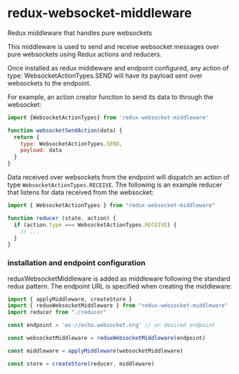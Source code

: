 # redux-websocket-middleware

Redux middleware that handles pure websockets

This middleware is used to send and receive websocket messages over pure websockets using Redux actions and reducers.  

Once installed as redux middleware and endpoint configured, any action of type: WebsocketActionTypes.SEND will have its payload sent over websockets to the endpoint.

For example, an action creator function to send its data to through the websocket:

```js
import {WebsocketActionTypes} from 'redux-websocket-middleware'

function websocketSendAction(data) {
  return {
    type: WebsocketActionTypes.SEND,
    payload: data
  }
}
```

Data received over websockets from the endpoint will dispatch an action of type `WebsocketActionTypes.RECEIVE`. 
The following is an example reducer that listens for data received from the websocket:

```js
import { WebsocketActionTypes } from "redux-websocket-middleware"

function reducer (state, action) {
  if (action.type === WebsocketActionTypes.RECEIVE) {
    // ...
  }
}
```

### installation and endpoint configuration

reduxWebsocketMiddleware is added as middleware following the standard redux pattern.
The endpoint URL is specified when creating the middleware:

```js
import { applyMiddleware, createStore }
import { reduxWebsocketMiddleware } from "redux-websocket-middleware"
import reducer from "./reducer"

const endpoint = 'ws://echo.websocket.org' // or desired endpoint

const websocketMiddleware = reduxWebsocketMiddleware(endpoint)

const middleware = applyMiddleware(websocketMiddleware)

const store = createStore(reducer, middleware)
```

